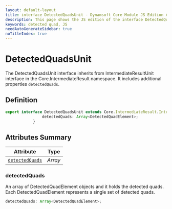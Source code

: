 ```yaml
---
layout: default-layout
title: interface DetectedQuadsUnit - Dynamsoft Core Module JS Edition API Reference
description: This page shows the JS edition of the interface DetectedQuadsUnit in Dynamsoft Core Module.
keywords: detected quad, JS
needAutoGenerateSidebar: true
noTitleIndex: true
---
```


# DetectedQuadsUnit

The DetectedQuadsUnit interface inherits from IntermediateResultUnit interface in the Core.IntermediateResult namespace. It includes additional properties `detectedQuads`.

## Definition

```ts
export interface DetectedQuadsUnit extends Core.IntermediateResult.IntermediateResultUnit {
                detectedQuads: Array<DetectedQuadElement>;
            }
```

## Attributes Summary

| Attribute               | Type |
|----------------------|-------------|
| [`detectedQuads`](#detectedquads) | *Array<DetectedQuadsUnit>* |

### detectedQuads

An array of DetectedQuadElement objects and it holds the detected quads. Each DetectedQuadElement represents a single set of detected quads.

```ts
detectedQuads: Array<DetectedQuadElement>;
```